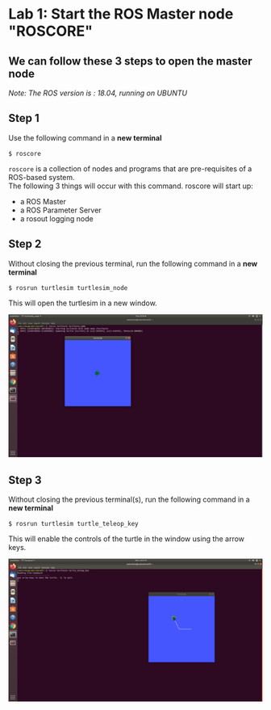 # Lab 1: Start the ROS Master node "ROSCORE"

## We can follow these 3 steps to open the **master node**

_Note: The ROS version is : 18.04, running on UBUNTU_

## Step 1

Use the following command in a **new terminal**

```
$ roscore
```

`roscore` is a collection of nodes and programs that are pre-requisites of a ROS-based system.  
The following 3 things will occur with this command.
roscore will start up:

-   a ROS Master
-   a ROS Parameter Server
-   a rosout logging node

## Step 2

Without closing the previous terminal, run the following command in a **new terminal**

```
$ rosrun turtlesim turtlesim_node
```

This will open the turtlesim in a new window.

![lab1_2](./lab1_2.png)

## Step 3

Without closing the previous terminal(s), run the following command in a **new terminal**

```
$ rosrun turtlesim turtle_teleop_key
```

This will enable the controls of the turtle in the window using the arrow keys.

![lab1_1](./lab1_1.png)
